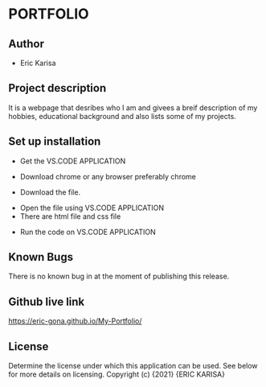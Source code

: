 # PORTFOLIO
## Author 
+ Eric Karisa
## Project description
It is a webpage that desribes who I am and givees a breif description of my hobbies, educational background and also lists some of my projects.
## Set up installation
- Get the VS.CODE APPLICATION
+ Download chrome or any browser preferably chrome
- Download the file.
+ Open the file using VS.CODE APPLICATION
+ There are html file and css file
- Run the code on VS.CODE APPLICATION
## Known Bugs
There is no known bug in at the moment of publishing this release.
## Github live link
https://eric-gona.github.io/My-Portfolio/
## License
Determine the license under which this application can be used. See below for more details on licensing. Copyright (c) {2021} {ERIC KARISA}

